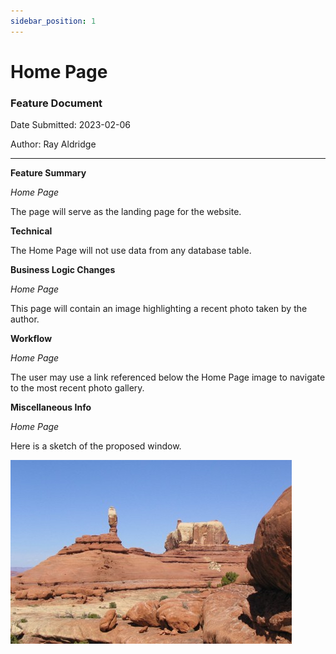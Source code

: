 ```yaml
---
sidebar_position: 1
---
```


# Home Page
 
### Feature Document 
 
Date Submitted: 2023-02-06 
 
Author: Ray Aldridge

--- 
**Feature Summary** 

*Home Page* 

The page will serve as the landing page for the website. 

**Technical** 

The Home Page will not use data from any database table.  

**Business Logic Changes** 

*Home Page* 

This page will contain an image highlighting a recent photo taken by the author. 

**Workflow** 

*Home Page* 

The user may use a link referenced below the Home Page image to navigate to the most recent photo gallery.  

**Miscellaneous Info** 

*Home Page* 

Here is a sketch of the proposed window.

![Home Page Image](../static/img/Canyonlands_national_park.jpg)
